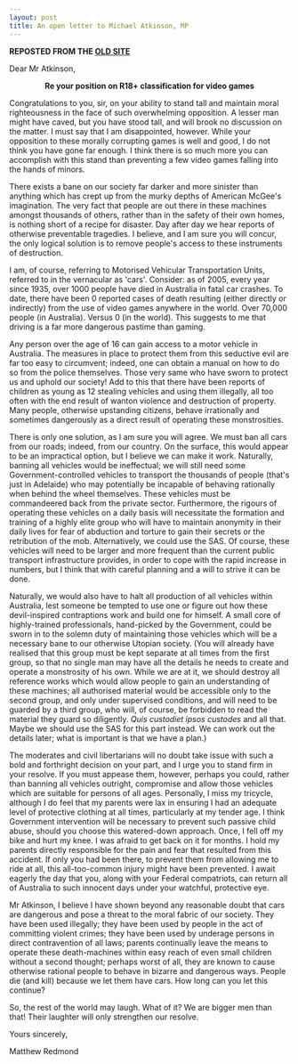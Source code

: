 ```yaml
---
layout: post
title: An open letter to Michael Atkinson, MP
---
```

**REPOSTED FROM THE [OLD SITE](http://wp.me/pmPll-e])**

Dear Mr Atkinson,

<p style="text-align:center"><b>Re your position on R18+ classification for video games</b></p>

Congratulations to you, sir, on your ability to stand tall and maintain moral righteousness in the face of such overwhelming opposition. A lesser man might have caved, but you have stood tall, and will brook no discussion on the matter. I must say that I am disappointed, however. While your opposition to these morally corrupting games is well and good, I do not think you have gone far enough. I think there is so much more you can accomplish with this stand than preventing a few video games falling into the hands of minors.

There exists a bane on our society far darker and more sinister than anything which has crept up from the murky depths of American McGee's imagination. The very fact that people are out there in these machines amongst thousands of others, rather than in the safety of their own homes, is nothing short of a recipe for disaster. Day after day we hear reports of otherwise preventable tragedies. I believe, and I am sure you will concur, the only logical solution is to remove people's access to these instruments of destruction.

I am, of course, referring to Motorised Vehicular Transportation Units, referred to in the vernacular as 'cars'. Consider: as of 2005, every year since 1935, over 1000 people have died in Australia in fatal car crashes. To date, there have been 0 reported cases of death resulting (either directly or indirectly) from the use of video games anywhere in the world. Over 70,000 people (in Australia). Versus 0 (in the world). This suggests to me that driving is a far more dangerous pastime than gaming.

Any person over the age of 16 can gain access to a motor vehicle in Australia. The measures in place to protect them from this seductive evil are far too easy to circumvent; indeed, one can obtain a manual on how to do so from the police themselves. Those very same who have sworn to protect us and uphold our society! Add to this that there have been reports of children as young as 12 stealing vehicles and using them illegally, all too often with the end result of wanton violence and destruction of property. Many people, otherwise upstanding citizens, behave irrationally and sometimes dangerously as a direct result of operating these monstrosities.

There is only one solution, as I am sure you will agree. We must ban all cars from our roads; indeed, from our country. On the surface, this would appear to be an impractical option, but I believe we can make it work. Naturally, banning all vehicles would be ineffectual; we will still need some Government-controlled vehicles to transport the thousands of people (that's just in Adelaide) who may potentially be incapable of behaving rationally when behind the wheel themselves. These vehicles must be commandeered back from the private sector. Furthermore, the rigours of operating these vehicles on a daily basis will necessitate the formation and training of a highly elite group who will have to maintain anonymity in their daily lives for fear of abduction and torture to gain their secrets or the retribution of the mob. Alternatively, we could use the SAS. Of course, these vehicles will need to be larger and more frequent than the current public transport infrastructure provides, in order to cope with the rapid increase in numbers, but I think that with careful planning and a will to strive it can be done.

Naturally, we would also have to halt all production of all vehicles within Australia, lest someone be tempted to use one or figure out how these devil-inspired contraptions work and build one for himself. A small core of highly-trained professionals, hand-picked by the Government, could be sworn in to the solemn duty of maintaining those vehicles which will be a necessary bane to our otherwise Utopian society. (You will already have realised that this group must be kept separate at all times from the first group, so that no single man may have all the details he needs to create and operate a monstrosity of his own. While we are at it, we should destroy all reference works which would allow people to gain an understanding of these machines; all authorised material would be accessible only to the second group, and only under supervised conditions, and will need to be guarded by a third group, who will, of course, be forbidden to read the material they guard so diligently. _Quis custodiet ipsos custodes_ and all that. Maybe we should use the SAS for this part instead. We can work out the details later; what is important is that we have a plan.)

The moderates and civil libertarians will no doubt take issue with such a bold and forthright decision on your part, and I urge you to stand firm in your resolve. If you must appease them, however, perhaps you could, rather than banning all vehicles outright, compromise and allow those vehicles which are suitable for persons of all ages. Personally, I miss my tricycle, although I do feel that my parents were lax in ensuring I had an adequate level of protective clothing at all times, particularly at my tender age. I think Government intervention will be necessary to prevent such passive child abuse, should you choose this watered-down approach. Once, I fell off my bike and hurt my knee. I was afraid to get back on it for months. I hold my parents directly responsible for the pain and fear that resulted from this accident. If only you had been there, to prevent them from allowing me to ride at all, this all-too-common injury might have been prevented. I await eagerly the day that you, along with your Federal compatriots, can return all of Australia to such innocent days under your watchful, protective eye.

Mr Atkinson, I believe I have shown beyond any reasonable doubt that cars are dangerous and pose a threat to the moral fabric of our society. They have been used illegally; they have been used by people in the act of committing violent crimes; they have been used by underage persons in direct contravention of all laws; parents continually leave the means to operate these death-machines within easy reach of even small children without a second thought; perhaps worst of all, they are known to cause otherwise rational people to behave in bizarre and dangerous ways. People die (and kill) because we let them have cars. How long can you let this continue?

So, the rest of the world may laugh. What of it? We are bigger men than that! Their laughter will only strengthen our resolve.

Yours sincerely,

Matthew Redmond